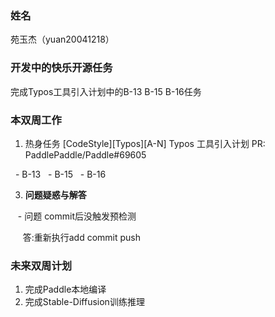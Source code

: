 ### 姓名

苑玉杰（yuan20041218）

### 开发中的快乐开源任务

完成Typos工具引入计划中的B-13 B-15 B-16任务

### 本双周工作

1. 热身任务 [CodeStyle][Typos][A-N] Typos 工具引入计划 PR: PaddlePaddle/Paddle#69605

  - B-13
  - B-15
  - B-16

3. **问题疑惑与解答**

   - 问题 commit后没触发预检测

     答:重新执行add commit push

### 未来双周计划

1. 完成Paddle本地编译
2. 完成Stable-Diffusion训练推理